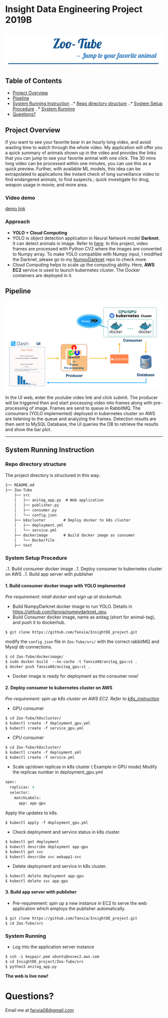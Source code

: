 # Insight Data Engineering Project 2019B
![Alt text](AnimalTag/pics/title.png)
---

## Table of Contents
* [Project Overview](README.md#project-overview)
* [Pipeline](README.md#pipeline)
* [System Running Instruction](README.md#system-running-instruction)
..* [Repo directory structure](README.md#repo-directory-structure)
..* [System Setup Procedure](README.md#system-setup-procedure)
..* [System Running](README.md#system-running)
* [Questions?](README.md#questions?)


## Project Overview

If you want to see your favorite bear in an hourly long video, and avoid wasting time to watch through the whole video.
My application will offer you a quick summary of animals shown up in the video and provides the links that you can jump to see your favorite animal with one click. The 30 mins long video can be processed within one minutes, you can use this as a quick preview. Further, with available ML models, this idea can be extrapolated to applications like instant check of long surveillance video to find endangered animals, to find suspects.; quick investigate for drug, weapon usage in movie; and more area. 

### Video demo

[demo link]()

### Approach

- **YOLO + Cloud Computing**
- YOLO is object detection application in Neural Network model **Darknet**. It can detect animals in image. Refer to [here](https://pjreddie.com/darknet/yolo/). In this project, video frames are processed with Python CV2 where the images are converted to Numpy array. To make YOLO compatible with Numpy input, I modified the Darknet, please go to my [NumpyDarknet](https://github.com/fanxia/numpydarknet_gpu) repo to check more.
- Cloud Computing helps to scale up the computing ability. Here, **AWS EC2** service is used to launch kubernetes cluster. The Docker containers are deployed in it.

## Pipeline

![Alt text](AnimalTag/pics/pipeline.png)

In the UI web, enter the youtube video link and click submit. The producer will be triggered then and start processing video into frames along with pre-processing of image. Frames are send to queue in RabbitMQ. The consumers (YOLO implemented) deployed in kubernetes cluster on AWS are listening to the queue and analyzing the frames. Detection results are then sent to MySQL Database, the UI queries the DB to retrieve the results and show the bar plot.

---

## System Running Instruction

### Repo directory structure

The project directory is structured in this way:

    ├── README.md
    ├── Zoo-Tube
        ├── src
        │   ├── anitag_app.py  # Web application      
    	│   ├── publisher.py
    	│   ├── consumer.py
    	│   └── config.json 
        ├── k8scluster        # Deploy docker to k8s cluster
    	│   ├── deployment.yml
    	│   └── service.yml
        ├── dockerimage       # Build docker image as consumer
        │   └── Dockerfile
        ├── test


### System Setup Procedure
..1. Build consumer docker image
..1. Deploy consumer to kubernetes cluster on AWS
..1. Build app server with publisher

#### **1. Build consumer docker image with YOLO implemented**
 *Pre-requirement: intall docker and sign up at dockerhub.*
- Build NumpyDarknet docker image to run YOLO. Details in https://github.com/fanxia/numpydarknet_gpu.
- Build Consumer docker image, name as anitag (short for animal-tag), and push it to dockerhub.
```
$ git clone https://github.com/fanxia/InsightDE_project.git
```
modify the `config.json` file in `Zoo-Tube/src/` with the correct rabbitMQ and Mysql db connections.

```
$ cd Zoo-Tube/dockerimage/
$ sudo docker build  --no-cache -t fanxia08/anitag_gpu:v1 .
$ docker push fanxia08/anitag_gpu:v1 .
```
- Docker image is ready for deployment as the consumer now!


#### **2. Deploy consumer to kubernetes cluster on AWS**
 *Pre-requirement: spin up k8s cluster on AWS EC2. Refer to [k8s_instruction](https://github.com/fanxia/InsightDE_project/blob/master/AnimalTag/k8scluster/k8s_instruction.md)* 
- GPU consumer
```
$ cd Zoo-Tube/k8scluster/
$ kubectl create -f deployment_gpu.yml
$ kubectl create -f service_gpu.yml
```

- CPU consumer
```
$ cd Zoo-Tube/k8scluster/
$ kubectl create -f deployment.yml
$ kubectl create -f service.yml
```

- Scale up/down replicas in k8s cluster ( Example in GPU mode)
Modify the replicas number in deployment_gpu.yml
```python
spec:
  replicas: 4
  selector:
    matchLabels:
      app: app-gpu
```
Apply the updates to k8s.
```
$ kubectl apply -f deployment_gpu.yml
```

- Check deployment and service status in k8s cluster.
```
$ kubectl get deployment
$ kubectl describe deployment app-gpu
$ kubectl get svc
$ kubectl describe svc webapp1-svc
```

- Delete deployment and service in k8s cluster.
```
$ kubectl delete deployment app-gpu
$ kubectl delete svc app-gpu
```

#### **3. Build app server with publisher**
- Pre-requirement: spin up a new instance in EC2 to serve the web application which employs the publisher automatically.
```
$ git clone https://github.com/fanxia/InsightDE_project.git
$ cd Zoo-Tube/src
```

### System Running
- Log into the application server instance
```
$ ssh -i keypair.pem ubuntu@xxxec2.aws.com
$ cd InsightDE_project/Zoo-Tube/src
$ python3 anitag_app.py
```
**The web is live now!**

# Questions?
Email me at fanxia08@gmail.com